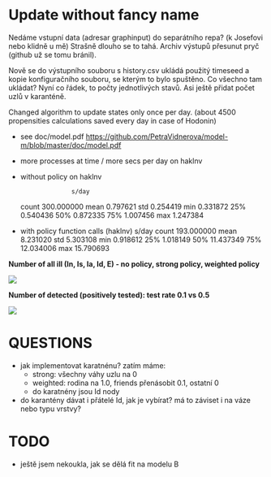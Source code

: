 # Update without fancy name
Nedáme vstupní data (adresar graphinput) do separátního repa? (k Josefovi nebo klidně u mě)
Strašně dlouho se to tahá.  Archiv výstupů přesunut pryč (github už se tomu bránil). 

Nově se do výstupního souboru s history.csv ukládá použitý timeseed a kopie konfiguračního souboru, se kterým to bylo spuštěno. Co všechno tam ukládat? Nyní co řádek, to počty jednotlivých stavů. 
Asi ještě přidat počet uzlů v karanténě. 

Changed algorithm to update states only once per day.  (about 4500 propensities
calculations saved every day in case of Hodonin)

+ see doc/model.pdf  https://github.com/PetraVidnerova/model-m/blob/master/doc/model.pdf


- more processes at time / more secs per day on haklnv 


- without policy  on haklnv 
    
                    s/day
    count  300.000000
    mean     0.797621
    std      0.254419
    min      0.331872
    25%      0.540436
    50%      0.872335
    75%      1.007456
    max      1.247384


- with policy  function calls  (haklnv)
                  s/day 
    count  193.000000
    mean     8.231020
    std      5.303108
    min      0.918612
    25%      1.018149
    50%     11.437349
    75%     12.034006
    max     15.790693

 
 
 
**Number of all  ill (In, Is, Ia, Id, E) - no policy, strong policy, weighted policy** 

![](https://paper-attachments.dropbox.com/s_97FAB14A6D268873A302F82C606D3E59C1B34CA7E9D160F8964CF1DE5EF261A2_1586990814378_town0.png)


**Number of detected (positively tested): test rate  0.1 vs 0.5** 

![](https://paper-attachments.dropbox.com/s_97FAB14A6D268873A302F82C606D3E59C1B34CA7E9D160F8964CF1DE5EF261A2_1587062341323_town0test_rate_Id.png)

# QUESTIONS
- jak implementovat karatnénu? zatím máme:
    - strong: všechny váhy uzlu na 0
    - weighted: rodina na 1.0, friends přenásobit 0.1, ostatní 0
    - do karatnény jsou Id nody 
- do karantény dávat i přátelé Id, jak je vybírat?  má to záviset i na váze nebo typu vrstvy?
# TODO
- ještě jsem nekoukla, jak se dělá  fit na modelu B

